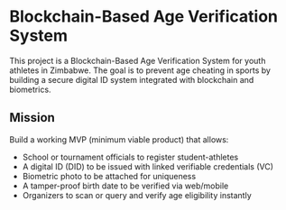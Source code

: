 # Blockchain-Based Age Verification System

This project is a Blockchain-Based Age Verification System for youth athletes in Zimbabwe. The goal is to prevent age cheating in sports by building a secure digital ID system integrated with blockchain and biometrics.

## Mission

Build a working MVP (minimum viable product) that allows:

*   School or tournament officials to register student-athletes
*   A digital ID (DID) to be issued with linked verifiable credentials (VC)
*   Biometric photo to be attached for uniqueness
*   A tamper-proof birth date to be verified via web/mobile
*   Organizers to scan or query and verify age eligibility instantly
